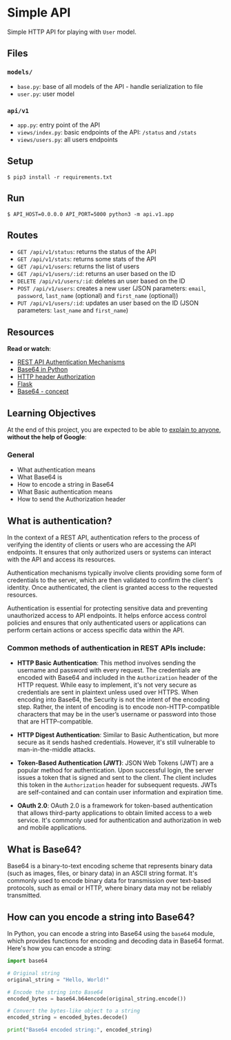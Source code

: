 # Simple API

Simple HTTP API for playing with `User` model.


## Files

### `models/`

- `base.py`: base of all models of the API - handle serialization to file
- `user.py`: user model

### `api/v1`

- `app.py`: entry point of the API
- `views/index.py`: basic endpoints of the API: `/status` and `/stats`
- `views/users.py`: all users endpoints


## Setup

```
$ pip3 install -r requirements.txt
```


## Run

```
$ API_HOST=0.0.0.0 API_PORT=5000 python3 -m api.v1.app
```


## Routes

- `GET /api/v1/status`: returns the status of the API
- `GET /api/v1/stats`: returns some stats of the API
- `GET /api/v1/users`: returns the list of users
- `GET /api/v1/users/:id`: returns an user based on the ID
- `DELETE /api/v1/users/:id`: deletes an user based on the ID
- `POST /api/v1/users`: creates a new user (JSON parameters: `email`, `password`, `last_name` (optional) and `first_name` (optional))
- `PUT /api/v1/users/:id`: updates an user based on the ID (JSON parameters: `last_name` and `first_name`)


## Resources

**Read or watch**:

- [REST API Authentication Mechanisms](https://intranet.atlasschool.com/rltoken/Kb7ELziV7EkpqtPTUXY2ZQ)
- [Base64 in Python](https://intranet.atlasschool.com/rltoken/ENKa96b6goJUM4nm_unPqw)
- [HTTP header Authorization](https://intranet.atlasschool.com/rltoken/liL0xdWlzf5sweZyTEc4_w)
- [Flask](https://intranet.atlasschool.com/rltoken/XTf6irC31_V8bIKKhRE5AA)
- [Base64 - concept](https://intranet.atlasschool.com/rltoken/97wy7KWBzuiVkbKOSDUzng)

## Learning Objectives

At the end of this project, you are expected to be able to [explain to anyone](https://intranet.atlasschool.com/rltoken/cJmYXZqDAUuOvTffnjeRng), **without the help of Google**:

### General

- What authentication means
- What Base64 is
- How to encode a string in Base64
- What Basic authentication means
- How to send the Authorization header

## What is authentication?

In the context of a REST API, authentication refers to the process of verifying the identity of clients or users who are accessing the API endpoints. It ensures that only authorized users or systems can interact with the API and access its resources.

Authentication mechanisms typically involve clients providing some form of credentials to the server, which are then validated to confirm the client's identity. Once authenticated, the client is granted access to the requested resources.

Authentication is essential for protecting sensitive data and preventing unauthorized access to API endpoints. It helps enforce access control policies and ensures that only authenticated users or applications can perform certain actions or access specific data within the API.

### Common methods of authentication in REST APIs include:

- **HTTP Basic Authentication**: This method involves sending the username and password with every request. The credentials are encoded with Base64 and included in the `Authorization` header of the HTTP request. While easy to implement, it's not very secure as credentials are sent in plaintext unless used over HTTPS. When encoding into Base64, the Security is not the intent of the encoding step. Rather, the intent of encoding is to encode non-HTTP-compatible characters that may be in the user’s username or password into those that are HTTP-compatible.

- **HTTP Digest Authentication**: Similar to Basic Authentication, but more secure as it sends hashed credentials. However, it's still vulnerable to man-in-the-middle attacks.

- **Token-Based Authentication (JWT)**: JSON Web Tokens (JWT) are a popular method for authentication. Upon successful login, the server issues a token that is signed and sent to the client. The client includes this token in the `Authorization` header for subsequent requests. JWTs are self-contained and can contain user information and expiration time.

- **OAuth 2.0**: OAuth 2.0 is a framework for token-based authentication that allows third-party applications to obtain limited access to a web service. It's commonly used for authentication and authorization in web and mobile applications.

## What is Base64?

Base64 is a binary-to-text encoding scheme that represents binary data (such as images, files, or binary data) in an ASCII string format. It's commonly used to encode binary data for transmission over text-based protocols, such as email or HTTP, where binary data may not be reliably transmitted.

## How can you encode a string into Base64?

In Python, you can encode a string into Base64 using the `base64` module, which provides functions for encoding and decoding data in Base64 format. Here's how you can encode a string:

```python
import base64

# Original string
original_string = "Hello, World!"

# Encode the string into Base64
encoded_bytes = base64.b64encode(original_string.encode())

# Convert the bytes-like object to a string
encoded_string = encoded_bytes.decode()

print("Base64 encoded string:", encoded_string)
```
